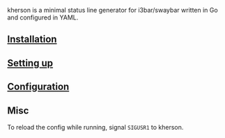 
kherson is a minimal status line generator for i3bar/swaybar written in Go and configured in YAML.

## [Installation](./Installation.html)

## [Setting up](./Setting-Up.html)

## [Configuration](./Configuration.html)

## Misc

To reload the config while running, signal `SIGUSR1` to kherson.

